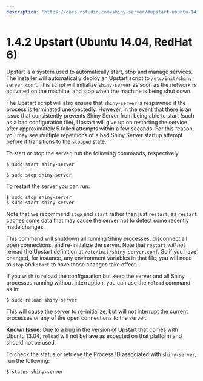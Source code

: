 ```yaml
---
description: 'https://docs.rstudio.com/shiny-server/#upstart-ubuntu-14.04-redhat-6'
---
```


# 1.4.2 Upstart \(Ubuntu 14.04, RedHat 6\)



Upstart is a system used to automatically start, stop and manage services. The installer will automatically deploy an Upstart script to `/etc/init/shiny-server.conf`. This script will initialize `shiny-server` as soon as the network is activated on the machine, and stop when the machine is being shut down.

The Upstart script will also ensure that `shiny-server` is respawned if the process is terminated unexpectedly. However, in the event that there is an issue that consistently prevents Shiny Server from being able to start \(such as a bad configuration file\), Upstart will give up on restarting the service after approximately 5 failed attempts within a few seconds. For this reason, you may see multiple repetitions of a bad Shiny Server startup attempt before it transitions to the `stopped` state.

To start or stop the server, run the following commands, respectively.

```text
$ sudo start shiny-server
```

```text
$ sudo stop shiny-server
```

To restart the server you can run:

```text
$ sudo stop shiny-server
$ sudo start shiny-server
```

Note that we recommend `stop` and `start` rather than just `restart`, as `restart` caches some data that may cause the server not to detect some recently made changes.

This command will shutdown all running Shiny processes, disconnect all open connections, and re-initialize the server. Note that `restart` _will not_ reread the Upstart definition at `/etc/init/shiny-server.conf`. So if you have changed, for instance, any environment variables in that file, you will need to `stop` and `start` to have those changes take effect.

If you wish to reload the configuration but keep the server and all Shiny processes running without interruption, you can use the `reload` command as in:

```text
$ sudo reload shiny-server
```

This will cause the server to re-initialize, but will not interrupt the current processes or any of the open connections to the server.

**Known Issue:** Due to a bug in the version of Upstart that comes with Ubuntu 13.04, `reload` will not behave as expected on that platform and should not be used.

To check the status or retrieve the Process ID associated with `shiny-server`, run the following:

```text
$ status shiny-server
```

